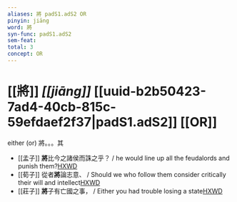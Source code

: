 ```yaml
---
aliases: 將 padS1.adS2 OR
pinyin: jiāng
word: 將
syn-func: padS1.adS2
sem-feat: 
total: 3
concept: OR 
---
```

# [[將]] *[[jiāng]]*  [[uuid-b2b50423-7ad4-40cb-815c-59efdaef2f37|padS1.adS2]] [[OR]]
either (or) 將。。。其
 - [[孟子]] **將**比今之諸侯而誅之乎？ / he would line up all the feudalords and punish them?[HXWD](https://hxwd.org/textview.html?location=KR1h0001_tls_010-19a.4)
 - [[荀子]] 從者**將**論志意、
                     / Should we who follow them consider critically their will and intellect[HXWD](https://hxwd.org/textview.html?location=KR3a0002_tls_005-2a.54)
 - [[莊子]] **將**子有亡國之事，
                     / Either you had trouble losing a state[HXWD](https://hxwd.org/textview.html?location=KR5c0126_tls_018-7a.10)